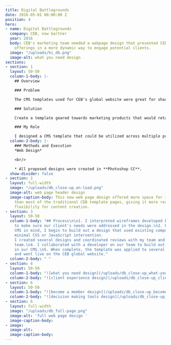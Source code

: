 ```yaml
---
title: Digital Battlegrounds
date: 2016-05-01 00:00:00 Z
position: 4
hero:
- name: Digital Battlegrounds
  company: CEB, now Gartner
  year: 2016
  body: CEB's marketing team needed a webpage design that presented CEB's product
    offerings in a more dynamic way to engage potential clients.
  image: "/uploads/hi_db.png"
  image-alt: what you need design
sections:
- section: 1
  layout: 50-50
  column-1-body: |-
    ## Overview

    ### Problem

    The CMS templates used for CEB's global website were great for sharing data and information but not optimized for promoting and selling products.

    ### Solution

    Create a template geared towards marketing products that would retain content control through our CMS so the marketing team could update pages whenever needed without the help of the web design team.

    ### My Role

    I designed a CMS template that could be utilized across multiple products.
  column-2-body: |-
    ### Methods and Execution
    *Web Design*

    <br/>

    * All proposed designs were created in **Photoshop CC**.
  show-divider: false
- section: 2
  layout: full-width
  image: "/uploads/db_close-up_on-load.png"
  image-alt: web page header design
  image-caption-body: This new web page design offered more space for its content
    than most of the traditional CEB template pages, giving it more readability and
    flexibility for content creation.
- section: 3
  layout: 50-50
  column-1-body: "## Process\n\n1. I interpreted wireframes developed by a consultant
    to make sure our client's needs were addressed in the design.\n2. Keeping our
    CMS in mind, I begin to build out a design that used existing components and needed
    minimal CSS or JavaScript intervention.                                     \n3.
    I created several designs and coordinated reviews with my team and the marketing
    team.\n4. I collaborated with a developer on our team to build out the template
    in our CMS.\n5. When complete, the template was applied to several product pages
    and went live on the CEB global website."
  column-2-body: " "
- section: 4
  layout: 50-50
  column-1-body: "![what you need design](/uploads/db_close-up_what-you-need.png)"
  column-2-body: "![client experience design](/uploads/db_close-up_client-experience.png)"
- section: 6
  layout: 50-50
  column-1-body: "![become a member design](/uploads/db_close-up_become-a-member.png)"
  column-2-body: "![decision making tools design](/uploads/db_close-up_decision-making-tools.png)"
- section: 6
  layout: full-width
  image: "/uploads/db_full-page.png"
  image-alt: 'full web page design '
  image-caption-body: 
- image: 
  image-alt: 
  image-caption-body: 
---
```


